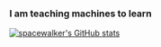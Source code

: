 ### I am teaching machines to learn

[![spacewalker's GitHub stats](https://github-readme-stats.vercel.app/api?username=spacewalk01&show_icons=true)](https://github.com/anuraghazra/github-readme-stats)

